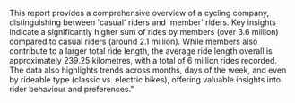 This report provides a comprehensive overview of a cycling company, distinguishing between 'casual' riders and 'member' riders. Key insights indicate a significantly higher sum of rides by members (over 3.6 million) compared to casual riders (around 2.1 million). While members also contribute to a larger total ride length, the average ride length overall is approximately 239.25 kilometres, with a total of 6 million rides recorded. The data also highlights trends across months, days of the week, and even by rideable type (classic vs. electric bikes), offering valuable insights into rider behaviour and preferences."

